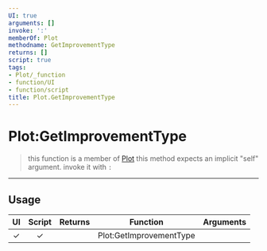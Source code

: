 ```yaml
---
UI: true
arguments: []
invoke: ':'
memberOf: Plot
methodname: GetImprovementType
returns: []
script: true
tags:
- Plot/_function
- function/UI
- function/script
title: Plot.GetImprovementType
---
```

# Plot:GetImprovementType
> this function is a member of [Plot](civ-6/lua/Plot.md)
> this method expects an implicit "self" argument. invoke it with `:`
-----
## Usage
|  UI | Script | Returns | Function | Arguments |
|:---:|:------:|-------:|:--------:|:---------|
|✓|✓||Plot:GetImprovementType||
